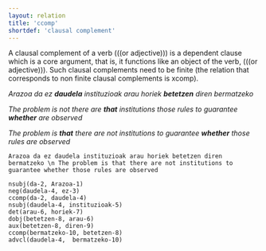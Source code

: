 ```yaml
---
layout: relation
title: 'ccomp'
shortdef: 'clausal complement'
---
```


A clausal complement of a verb (((or adjective))) is a dependent clause which is a core argument, that is, it functions like an object of the verb, (((or adjective))). Such clausal complements need to be finite (the relation that corresponds to non finite clausal complements is xcomp).

*Arazoa da ez **daudela** instituzioak arau horiek **betetzen** diren bermatzeko*

*The problem is not there are **that** institutions those rules to guarantee **whether** are observed*

*The problem is **that** there are not institutions to guarantee **whether** those rules are observed*
 
~~~ sdparse
Arazoa da ez daudela instituzioak arau horiek betetzen diren bermatzeko \n The problem is that there are not institutions to guarantee whether those rules are observed

nsubj(da-2, Arazoa-1)
neg(daudela-4, ez-3)
ccomp(da-2, daudela-4)
nsubj(daudela-4, instituzioak-5)
det(arau-6, horiek-7)
dobj(betetzen-8, arau-6)
aux(betetzen-8, diren-9)
ccomp(bermatzeko-10, betetzen-8)
advcl(daudela-4,  bermatzeko-10)
~~~

